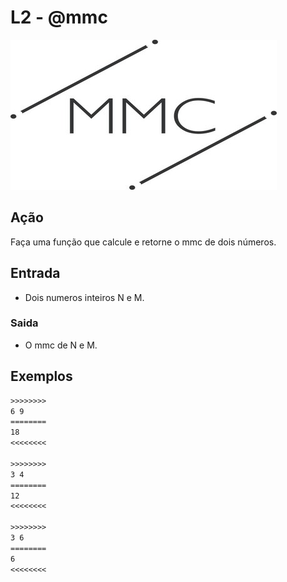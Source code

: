 # L2 - @mmc

![_](cover.jpg)

## Ação

Faça uma função que calcule e retorne o mmc de dois números.  

## Entrada

* Dois numeros inteiros N e M.

### Saida

* O mmc de N e M.

## Exemplos

``` txt
>>>>>>>>
6 9
========
18
<<<<<<<<

>>>>>>>>
3 4
========
12
<<<<<<<<

>>>>>>>>
3 6
========
6
<<<<<<<<
```

#
